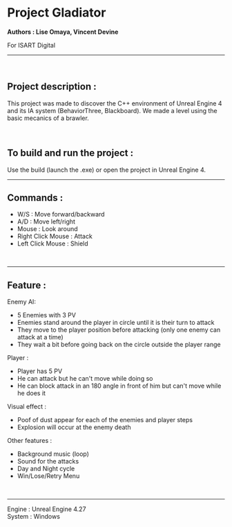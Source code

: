 # Project Gladiator

**Authors : Lise Omaya, Vincent Devine**

For ISART Digital

<hr /><br />

## **Project description :**
This project was made to discover the C++ environment of Unreal Engine 4 and its IA system (BehaviorThree, Blackboard). We made a level using the basic mecanics of a brawler. <br />

<br />

## **To build and run the project :** 
Use the build (launch the .exe) or open the project in Unreal Engine 4.
<br /><hr />

## **Commands :**
- W/S : Move forward/backward
- A/D : Move left/right
- Mouse : Look around
- Right Click Mouse : Attack
- Left Click Mouse : Shield

<br /><hr />

## **Feature :**
Enemy AI:
- 5 Enemies with 3 PV
- Enemies stand around the player in circle until it is their turn to attack
- They move to the player position before attacking (only one enemy can attack at a time)
- They wait a bit before going back on the circle outside the player range

Player :
- Player has 5 PV
- He can attack but he can't move while doing so
- He can block attack in an 180 angle in front of him but can't move while he does it

Visual effect : 
- Poof of dust appear for each of the enemies and player steps
- Explosion will occur at the enemy death 

Other features : 
- Background music (loop)
- Sound for the attacks
- Day and Night cycle
- Win/Lose/Retry Menu

<br /><hr />

Engine : Unreal Engine 4.27 <br />
System : Windows
